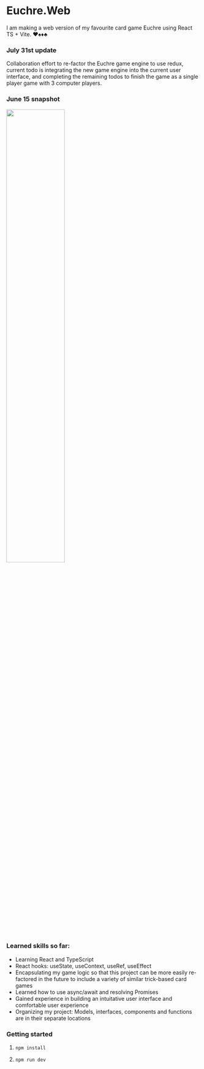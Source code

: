 # Euchre.Web

<p>I am making a web version of my favourite card game Euchre using React TS + Vite. ♥️♠️♦️♣️</p>

### July 31st update
Collaboration effort to re-factor the Euchre game engine to use redux, current todo is integrating the new game engine into the current user interface, and completing the remaining todos to finish the game as a single player game with 3 computer players.

### June 15 snapshot

<img style="width:55%" src="./euchre-react/project_progress_images/june15snapshot.png">

### Learned skills so far:

- Learning React and TypeScript
- React hooks: useState, useContext, useRef, useEffect
- Encapsulating my game logic so that this project can be more easily re-factored in the future to include a variety of similar trick-based card games
- Learned how to use async/await and resolving Promises
- Gained experience in building an intuitative user interface and comfortable user experience
- Organizing my project: Models, interfaces, components and functions are in their separate locations

### Getting started

1. `npm install`

2. `npm run dev`
